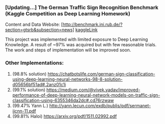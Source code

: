 ### [Updating...] The German Traffic Sign Recognition Benchmark (Kaggle Competition as Deep Learning Homework)
Content and Data Website: [http://benchmark.ini.rub.de/?section=gtsrb&subsection=news] [kaggleLink]  

This project was implemented with limited exposure to Deep Learning Knowledge. A result of ~97% was acquired but with few reasonable trials. The work and steps of implementation will be improved soon.

### Other Implementations:
1. (98.8% solution) https://chatbotslife.com/german-sign-classification-using-deep-learning-neural-networks-98-8-solution-d05656bf51ad#.2anz01c1i  
2. (99.1% solution) https://medium.com/@vivek.yadav/improved-performance-of-deep-learning-neural-network-models-on-traffic-sign-classification-using-6355346da2dc#.cd76rzwaw  
3. (99.47% Yann L.) http://yann.lecun.com/exdb/publis/pdf/sermanet-ijcnn-11.pdf  
4. (99.81% Haloi) https://arxiv.org/pdf/1511.02992.pdf

[kaggleLink]: http://benchmark.ini.rub.de/?section=gtsrb&subsection=news

